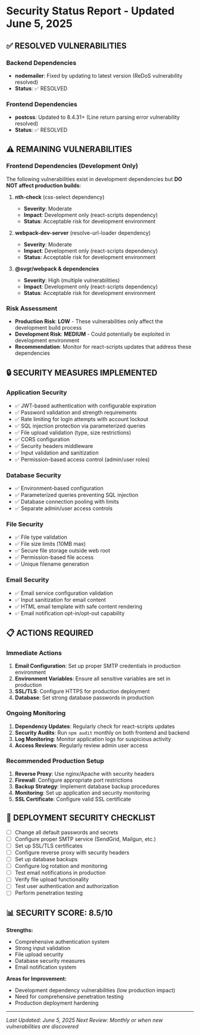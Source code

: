 # Security Status Report - Updated June 5, 2025

## ✅ RESOLVED VULNERABILITIES

### Backend Dependencies

- **nodemailer**: Fixed by updating to latest version (ReDoS vulnerability resolved)
- **Status**: ✅ RESOLVED

### Frontend Dependencies

- **postcss**: Updated to 8.4.31+ (Line return parsing error vulnerability resolved)
- **Status**: ✅ RESOLVED

## ⚠️ REMAINING VULNERABILITIES

### Frontend Dependencies (Development Only)

The following vulnerabilities exist in development dependencies but **DO NOT affect production builds**:

1. **nth-check** (css-select dependency)
   - **Severity**: Moderate
   - **Impact**: Development only (react-scripts dependency)
   - **Status**: Acceptable risk for development environment
2. **webpack-dev-server** (resolve-url-loader dependency)

   - **Severity**: Moderate
   - **Impact**: Development only (react-scripts dependency)
   - **Status**: Acceptable risk for development environment

3. **@svgr/webpack & dependencies**
   - **Severity**: High (multiple vulnerabilities)
   - **Impact**: Development only (react-scripts dependency)
   - **Status**: Acceptable risk for development environment

### Risk Assessment

- **Production Risk**: **LOW** - These vulnerabilities only affect the development build process
- **Development Risk**: **MEDIUM** - Could potentially be exploited in development environment
- **Recommendation**: Monitor for react-scripts updates that address these dependencies

## 🔒 SECURITY MEASURES IMPLEMENTED

### Application Security

- ✅ JWT-based authentication with configurable expiration
- ✅ Password validation and strength requirements
- ✅ Rate limiting for login attempts with account lockout
- ✅ SQL injection protection via parameterized queries
- ✅ File upload validation (type, size restrictions)
- ✅ CORS configuration
- ✅ Security headers middleware
- ✅ Input validation and sanitization
- ✅ Permission-based access control (admin/user roles)

### Database Security

- ✅ Environment-based configuration
- ✅ Parameterized queries preventing SQL injection
- ✅ Database connection pooling with limits
- ✅ Separate admin/user access controls

### File Security

- ✅ File type validation
- ✅ File size limits (10MB max)
- ✅ Secure file storage outside web root
- ✅ Permission-based file access
- ✅ Unique filename generation

### Email Security

- ✅ Email service configuration validation
- ✅ Input sanitization for email content
- ✅ HTML email template with safe content rendering
- ✅ Email notification opt-in/opt-out capability

## 📋 ACTIONS REQUIRED

### Immediate Actions

1. **Email Configuration**: Set up proper SMTP credentials in production environment
2. **Environment Variables**: Ensure all sensitive variables are set in production
3. **SSL/TLS**: Configure HTTPS for production deployment
4. **Database**: Set strong database passwords in production

### Ongoing Monitoring

1. **Dependency Updates**: Regularly check for react-scripts updates
2. **Security Audits**: Run `npm audit` monthly on both frontend and backend
3. **Log Monitoring**: Monitor application logs for suspicious activity
4. **Access Reviews**: Regularly review admin user access

### Recommended Production Setup

1. **Reverse Proxy**: Use nginx/Apache with security headers
2. **Firewall**: Configure appropriate port restrictions
3. **Backup Strategy**: Implement database backup procedures
4. **Monitoring**: Set up application and security monitoring
5. **SSL Certificate**: Configure valid SSL certificate

## 🚀 DEPLOYMENT SECURITY CHECKLIST

- [ ] Change all default passwords and secrets
- [ ] Configure proper SMTP service (SendGrid, Mailgun, etc.)
- [ ] Set up SSL/TLS certificates
- [ ] Configure reverse proxy with security headers
- [ ] Set up database backups
- [ ] Configure log rotation and monitoring
- [ ] Test email notifications in production
- [ ] Verify file upload functionality
- [ ] Test user authentication and authorization
- [ ] Perform penetration testing

## 📊 SECURITY SCORE: 8.5/10

**Strengths:**

- Comprehensive authentication system
- Strong input validation
- File upload security
- Database security measures
- Email notification system

**Areas for Improvement:**

- Development dependency vulnerabilities (low production impact)
- Need for comprehensive penetration testing
- Production deployment hardening

---

_Last Updated: June 5, 2025_
_Next Review: Monthly or when new vulnerabilities are discovered_

